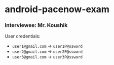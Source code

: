 # android-pacenow-exam
### Interviewee: Mr. Koushik

User credentials:
* `user1@gmail.com` -> `user1P@ssword`
* `user2@gmail.com` -> `user2P@ssword`
* `user3@gmail.com` -> `user3P@ssword`
